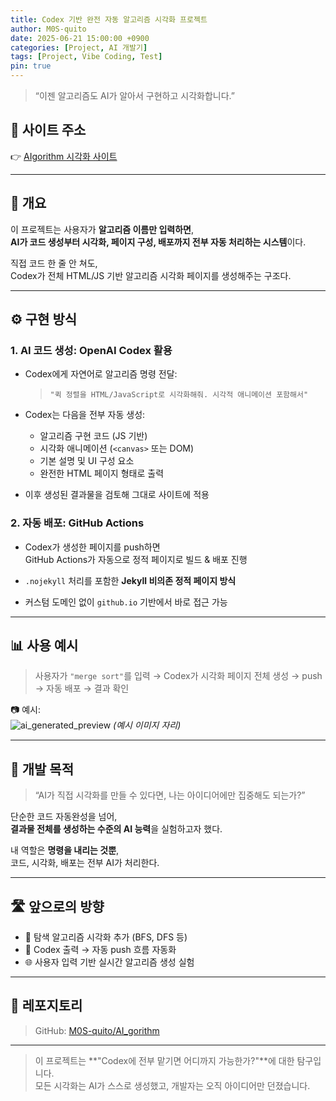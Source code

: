 ```yaml
---
title: Codex 기반 완전 자동 알고리즘 시각화 프로젝트
author: M0S-quito
date: 2025-06-21 15:00:00 +0900
categories: [Project, AI 개발기]
tags: [Project, Vibe Coding, Test]
pin: true
---
```


> “이젠 알고리즘도 AI가 알아서 구현하고 시각화합니다.”

## 🔗 사이트 주소  
👉 [AIgorithm 시각화 사이트](https://m0s-quito.github.io/AI_gorithm/)

---

## 📌 개요

이 프로젝트는 사용자가 **알고리즘 이름만 입력하면**,  
**AI가 코드 생성부터 시각화, 페이지 구성, 배포까지 전부 자동 처리하는 시스템**이다.

직접 코드 한 줄 안 쳐도,  
Codex가 전체 HTML/JS 기반 알고리즘 시각화 페이지를 생성해주는 구조다.

---

## ⚙️ 구현 방식

### 1. AI 코드 생성: OpenAI Codex 활용

- Codex에게 자연어로 알고리즘 명령 전달:

  > `"퀵 정렬을 HTML/JavaScript로 시각화해줘. 시각적 애니메이션 포함해서"`

- Codex는 다음을 전부 자동 생성:
  - 알고리즘 구현 코드 (JS 기반)
  - 시각화 애니메이션 (`<canvas>` 또는 DOM)
  - 기본 설명 및 UI 구성 요소
  - 완전한 HTML 페이지 형태로 출력

- 이후 생성된 결과물을 검토해 그대로 사이트에 적용

### 2. 자동 배포: GitHub Actions

- Codex가 생성한 페이지를 push하면  
  GitHub Actions가 자동으로 정적 페이지로 빌드 & 배포 진행

- `.nojekyll` 처리를 포함한 **Jekyll 비의존 정적 페이지 방식**  
- 커스텀 도메인 없이 `github.io` 기반에서 바로 접근 가능

---

## 📊 사용 예시

> 사용자가 `"merge sort"`를 입력 → Codex가 시각화 페이지 전체 생성 → push → 자동 배포 → 결과 확인

📷 예시:  
![ai_generated_preview](https://m0s-quito.github.io/AI_gorithm/assets/sample.png) *(예시 이미지 자리)*

---

## 🧠 개발 목적

> “AI가 직접 시각화를 만들 수 있다면, 나는 아이디어에만 집중해도 되는가?”

단순한 코드 자동완성을 넘어,  
**결과물 전체를 생성하는 수준의 AI 능력**을 실험하고자 했다.

내 역할은 **명령을 내리는 것뿐**,  
코드, 시각화, 배포는 전부 AI가 처리한다.

---

## 🛣️ 앞으로의 방향

- 🔄 탐색 알고리즘 시각화 추가 (BFS, DFS 등)
- 🧪 Codex 출력 → 자동 push 흐름 자동화
- 🌐 사용자 입력 기반 실시간 알고리즘 생성 실험

---

## 📂 레포지토리

> GitHub: [M0S-quito/AI_gorithm](https://github.com/M0S-quito/AI_gorithm)

---

> 이 프로젝트는 **"Codex에 전부 맡기면 어디까지 가능한가?"**에 대한 탐구입니다.  
> 모든 시각화는 AI가 스스로 생성했고, 개발자는 오직 아이디어만 던졌습니다.
